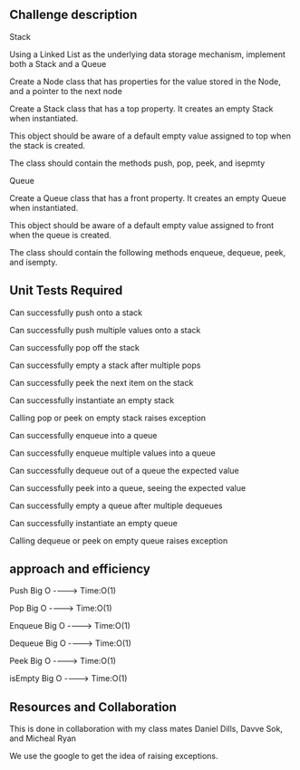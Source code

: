 ## Challenge description

Stack

Using a Linked List as the underlying data storage mechanism, implement both a Stack and a Queue

Create a Node class that has properties for the value stored in the Node, and a pointer to the next node

Create a Stack class that has a top property. It creates an empty Stack when instantiated.

This object should be aware of a default empty value assigned to top when the stack is created.

The class should contain the methods push, pop, peek, and isepmty

Queue

Create a Queue class that has a front property. It creates an empty Queue when instantiated.

This object should be aware of a default empty value assigned to front when the queue is created.

The class should contain the following methods enqueue, dequeue, peek, and isempty.

## Unit Tests Required

Can successfully push onto a stack

Can successfully push multiple values onto a stack

Can successfully pop off the stack

Can successfully empty a stack after multiple pops

Can successfully peek the next item on the stack

Can successfully instantiate an empty stack

Calling pop or peek on empty stack raises exception

Can successfully enqueue into a queue

Can successfully enqueue multiple values into a queue

Can successfully dequeue out of a queue the expected value

Can successfully peek into a queue, seeing the expected value

Can successfully empty a queue after multiple dequeues

Can successfully instantiate an empty queue

Calling dequeue or peek on empty queue raises exception

## approach and efficiency

Push
    Big O ----> Time:O(1)

Pop
    Big O ----> Time:O(1)

Enqueue
    Big O ----> Time:O(1)

Dequeue
    Big O ----> Time:O(1)

Peek
    Big O ----> Time:O(1)

isEmpty
    Big O ----> Time:O(1)

## Resources and Collaboration

This is done in collaboration with my class mates Daniel Dills, Davve Sok, and Micheal Ryan

We use the google to get the idea of raising exceptions.

